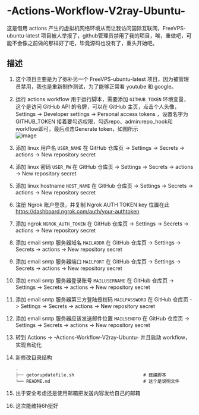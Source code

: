 # -Actions-Workflow-V2ray-Ubuntu-
这是借用 actions 产生的虚拟机网络环境从而让我访问国际互联网，FreeVPS-ubuntu-latest 项目被人举报了，github管理员禁用了我的项目，唉，重做吧，可能不会像之前做的那样好了吧，毕竟源码也没有了，重头开始吧。

## 描述
1. 这个项目主要是为了弥补另一个 FreeVPS-ubuntu-latest 项目，因为被管理员禁用，我也是重新制作测试，为了能够正常看 youtube 和 google。  
2. 运行 actions workflow 用于运行脚本，需要添加 `GITHUB_TOKEN` 环境变量，这个是访问 GitHub API 的令牌，可以在 GitHub 主页，点击个人头像，Settings -> Developer settings -> Personal access tokens ，设置名字为 GITHUB_TOKEN 接着要勾选权限，勾选repo、admin:repo_hook和workflow即可，最后点击Generate token，如图所示  
![image](https://user-images.githubusercontent.com/94947393/198914419-0f567e83-03b2-4a33-845f-0039236fb640.png)  
3. 添加 linux 用户名 `USER_NAME` 在 GitHub 仓库页 -> Settings -> Secrets -> actions -> New repository secret  
4. 添加 linux 密码 `USER_PW` 在 GitHub 仓库页 -> Settings -> Secrets -> actions -> New repository secret  
5. 添加 linux hostname `HOST_NAME` 在 GitHub 仓库页 -> Settings -> Secrets -> actions -> New repository secret  
6. 注册 Ngrok 账户登录，并复制 Ngrok AUTH TOKEN key 位置在此 https://dashboard.ngrok.com/auth/your-authtoken
7. 添加 ngrok `NGROK_AUTH_TOKEN` 在 GitHub 仓库页 -> Settings -> Secrets -> actions -> New repository secret  
8. 添加 email smtp 服务器域名 `MAILADDR` 在 GitHub 仓库页 -> Settings -> Secrets -> actions -> New repository secret    
9. 添加 email smtp 服务器端口 `MAILPORT` 在 GitHub 仓库页 -> Settings -> Secrets -> actions -> New repository secret    
10. 添加 email smtp 服务器登录账号 `MAILUSERNAME` 在 GitHub 仓库页 -> Settings -> Secrets -> actions -> New repository secret  
11. 添加 email smtp 服务器第三方登陆授权码 `MAILPASSWORD` 在 GitHub 仓库页 -> Settings -> Secrets -> actions -> New repository secret  
12. 添加  email smtp 服务器应该发送邮件位置 `MAILSENDTO` 在 GitHub 仓库页 -> Settings -> Secrets -> actions -> New repository secret  
13. 转到 Actions -> -Actions-Workflow-V2ray-Ubuntu- 并且启动 workflow，实现自动化  
14. 新修改目录结构  

        .
        ├── getorupdatefile.sh                          # 搭建脚本  
        └── README.md                                   # 这个是说明文件   
    
9. 出于安全考虑还是使用邮箱把发送内容发给自己的邮箱  
10. 这次能维持6h挺好  

